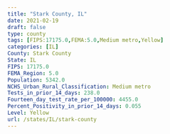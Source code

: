 ```yaml
---
title: "Stark County, IL"
date: 2021-02-19
draft: false
type: county
tags: [FIPS:17175.0,FEMA:5.0,Medium metro,Yellow]
categories: [IL]
County: Stark County
State: IL
FIPS: 17175.0
FEMA_Region: 5.0
Population: 5342.0
NCHS_Urban_Rural_Classification: Medium metro
Tests_in_prior_14_days: 238.0
Fourteen_day_test_rate_per_100000: 4455.0
Percent_Positivity_in_prior_14_days: 0.055
Level: Yellow
url: /states/IL/stark-county
---
```




